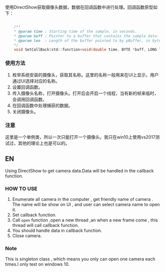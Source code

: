 ​	使用DirectShow获取摄像头数据，数据在回调函数中进行处理。回调函数原型如下：

```c

	/*!
	* @param time : Starting time of the sample, in seconds.
	* @param buff : Pointer to a buffer that contains the sample data.
	* @param len  : Length of the buffer pointed to by pBuffer, in bytes.
	*/
	void SetCallBack(std::function<void(double time, BYTE *buff, LONG len)>);

```

### 使用方法

1. 枚举系统安装的摄像头，获取其名称。这里的名称一般用来在UI上显示，用户通过UI选择对应的名称。
2. 设置回调函数。
3. 传入摄像头名称，打开摄像头。打开后会开启一个线程，当有新的帧来临时，会调用回调函数。
4. 在回调函数中处理捕获的数据。
5. 关闭摄像头。

### 注意

这里是一个单例类，所以一次只能打开一个摄像头。我只在win10上使用vs2017测试过，其他的理论上也是可以的。

## EN

Using DirectShow to get camera data.Data will be handled in the callback function.

### HOW  TO  USE

1. Enumerate all camera in the computer , get friendly name of camera . The name will be show on UI , and user can select camera name to open it.
2. Set callback function.
3. Call `open` function ,open a new thread ,an when a new frame come , this thread will call callback function.
4. You should handle data in callback function.
5. Close camera.

### Note

This is singleton class , which means you only can open one camera each times.I only test on windows 10.

